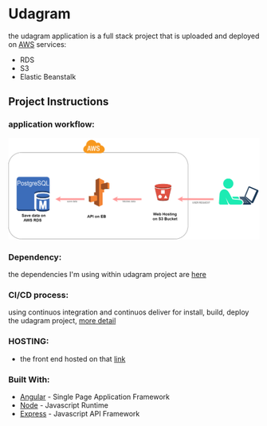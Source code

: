 # Udagram
the udagram application is a full stack project that is uploaded and deployed on [AWS](https://aws.amazon.com/) services: 
- RDS
- S3
- Elastic Beanstalk
## Project Instructions

### application workflow:
![udagram diagram](docs/screenshots/udagram-architecture-diagram.png "udagram architecture diagrams")

### Dependency:
the dependencies I'm using within udagram project are [here](docs/app-dependency.md)

### CI/CD process:
using continuos integration and continuos deliver for install, build, deploy the udagram project, [more detail](docs/pipelines.md)
### HOSTING:
- the front end hosted on that [link](http://elshowair-udagram.s3-website-us-east-1.amazonaws.com)

### Built With:

- [Angular](https://angular.io/) - Single Page Application Framework
- [Node](https://nodejs.org) - Javascript Runtime
- [Express](https://expressjs.com/) - Javascript API Framework
